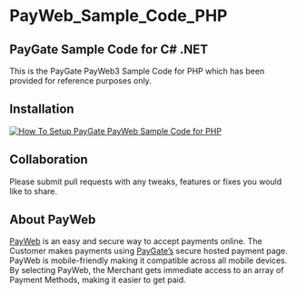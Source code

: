 # PayWeb_Sample_Code_PHP
## PayGate Sample Code for C# .NET

This is the PayGate PayWeb3 Sample Code for PHP which has been provided for reference purposes only.

## Installation
[![How To Setup PayGate PayWeb Sample Code for PHP](https://appinlet.com/wp-content/uploads/2021/11/How-To-Setup-PayGate-PayWeb-Sample-Code-for-C-.NET_.jpg)](https://www.youtube.com/watch?v=F7xHy9g4ess "How To Setup PayGate PayWeb Sample Code for PHP")

## Collaboration

Please submit pull requests with any tweaks, features or fixes you would like to share.

## About PayWeb

[PayWeb](https://www.paygate.co.za/paygate-products/payweb/) is an easy and secure way to accept payments online. The Customer makes payments using [PayGate’s](https://www.paygate.co.za/) secure hosted payment page. PayWeb is mobile-friendly making it compatible across all mobile devices. By selecting PayWeb, the Merchant gets immediate access to an array of Payment Methods, making it easier to get paid.
